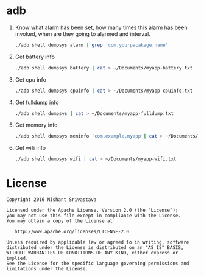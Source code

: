 # adb

1. Know what alarm has been set, how many times this alarm has been invoked, when are they going to alarmed and interval.
    ```bash
    ./adb shell dumpsys alarm | grep 'com.yourpacakage.name'

    ```
2. Get battery info
    ```bash
    ./adb shell dumpsys battery | cat > ~/Documents/myapp-battery.txt
    ```

3. Get  cpu info
    ```bash
    ./adb shell dumpsys cpuinfo | cat > ~/Documents/myapp-cpuinfo.txt
    ```

4. Get fulldump info
    ```bash
    ./adb shell dumpsys | cat > ~/Documents/myapp-fulldump.txt
    ```

5. Get memory info
    ```bash
    ./adb shell dumpsys meminfo 'com.example.myapp'| cat > ~/Documents/myapp-meminfo.txt
    ```

6. Get wifi info
    ```bash
    ./adb shell dumpsys wifi | cat > ~/Documents/myapp-wifi.txt
    ```



License
=======

    Copyright 2016 Nishant Srivastava

    Licensed under the Apache License, Version 2.0 (the "License");
    you may not use this file except in compliance with the License.
    You may obtain a copy of the License at

       http://www.apache.org/licenses/LICENSE-2.0

    Unless required by applicable law or agreed to in writing, software
    distributed under the License is distributed on an "AS IS" BASIS,
    WITHOUT WARRANTIES OR CONDITIONS OF ANY KIND, either express or implied.
    See the License for the specific language governing permissions and
    limitations under the License.

